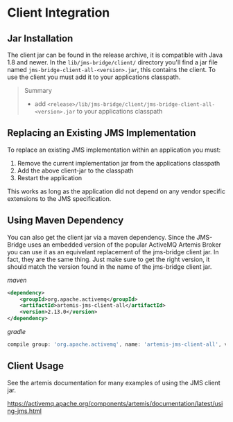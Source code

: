 # Client Integration

## Jar Installation

The client jar can be found in the release archive, it is compatible with Java 1.8 and newer.
In the `lib/jms-bridge/client/` directory you'll find a jar file named `jms-bridge-client-all-<version>.jar`, this contains the client.
To use the client you must add it to your applications classpath.

> Summary
>  - add `<release>/lib/jms-bridge/client/jms-bridge-client-all-<version>.jar` to your applications classpath

## Replacing an Existing JMS Implementation

To replace an existing JMS implementation within an application you must:

 1. Remove the current implementation jar from the applications classpath
 1. Add the above client-jar to the classpath
 1. Restart the application
 
This works as long as the application did not depend on any vendor specific extensions to the JMS specification.

## Using Maven Dependency

You can also get the client jar via a maven dependency.
Since the JMS-Bridge uses an embedded version of the popular ActiveMQ Artemis Broker you can use it as an equivelant replacement of the jms-bridge client jar.
In fact, they are the same thing.
Just make sure to get the right version, it should match the version found in the name of the jms-bridge client jar.

_maven_
```xml maven
<dependency>
    <groupId>org.apache.activemq</groupId>
    <artifactId>artemis-jms-client-all</artifactId>
    <version>2.13.0</version>
</dependency>
```

_gradle_
```groovy gradle
compile group: 'org.apache.activemq', name: 'artemis-jms-client-all', version: '2.13.0'
```

## Client Usage

See the artemis documentation for many examples of using the JMS client jar.

https://activemq.apache.org/components/artemis/documentation/latest/using-jms.html